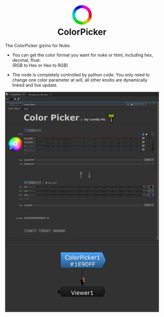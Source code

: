 

<h1 align="center">
  <img src="Gizmo/ColorPicker.png">
  <br>ColorPicker<br>
</h1>

The ColorPicker gizmo for Nuke.

- You can get the color format you want for nuke or html, including hex, decimal, float.  
(RGB to Hex or Hex to RGB)

- The node is completely controlled by python code.
You only need to change one color parameter at will, all other knobs are dynamically linked and live update.


<img src="docs/ColorPicker_Panel_2.png">

